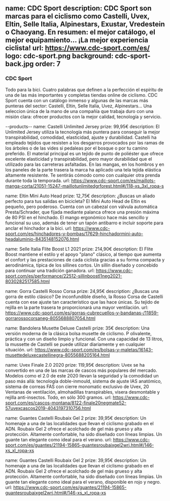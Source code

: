 name: CDC Sport
description: CDC Sport son marcas para el ciclismo como Castelli, Uvex, Eltin, Selle Italia, Alpinestars, Exustar, Vredestein o Chaoyang. En resumen: el mejor catálogo, el mejor equipamiento... ¡La mejor experiencia ciclista!
url: https://www.cdc-sport.com/es/
logo: cdc-sport.png
background: cdc-sport-back.jpg
order: 7
----
### CDC Sport

Todo para la bici. Cuatro palabras que definen a la perfección el espíritu de una de las más importantes y completas tiendas online de ciclismo. CDC Sport cuenta con un catálogo inmenso y algunas de las marcas más punteras del sector: Castelli, Eltin, Selle Italia, Uvez, Alpinestars... Una seleccion única de la mano de una compañía que trabaja duro con una misión clara: ofrecer productos con la mejor calidad, tecnología y servicio.

--products--
name: Castelli Unlimited Jersey
prize: 99,95€
description: El Unlimited Jersey utiliza la tecnología más puntera para conseguir la mejor transpirabilidad, comodidad, elasticidad, ajuste y durabilidad. Castelli ha empleado tejidos que resisten a los desgarros provocados por las ramas de los árboles o de las vides si pedaleas por el bosque o por tu camino preferido. El material principal es un tejido de punto de poliéster que ofrece excelente elasticidad y transpirabilidad, pero mayor durabilidad que el utilizado para las carreteras asfaltadas. En las mangas, en los hombros y en los paneles de la parte trasera la marca ha aplicado una tela tejida elástica altamente resistente. Te sentirás cómodo como con cualquier otra prenda durante toda la temporada.
url: https://www.cdc-sport.com/es/maillots-manga-corta/21051-15247-maillotunlimitedgrforest.html#/118-xs_3xl_ropa-s

name: Eltin Mini Auto Head
prize: 12,75€
description: ¿Buscas un aliado perfecto para tus salidas en bicicleta? El Mini Auto Head de Eltin es pequeño, pero poderoso. Cuenta con un cabezal con válvula automática Presta/Schrader, que fijada mediante palanca ofrece una presión máxima de 80 PSI en el hinchado. El mango ergonómico hace más sencillo y funcional su uso, además de tener un tapón antibarro e incluir soporte para anclar el hinchador a la bici.
url: https://www.cdc-sport.com/es/hinchadores-y-bombas/17629-hinchadormini-auto-headaluminio-8435148152076.html

name: Selle Italia Flite Boost L1 2021
prize: 214,90€
description: El Flite Boost mantiene el estilo y el apoyo "plano" clásico, al tiempo que aumenta el confort y las prestaciones de cada ciclista gracias a su forma compacta y aerodinámica, típica de los sillines cortos. Un sillín diseñado y concebido para continuar una tradición ganadora.
url: https://www.cdc-sport.com/es/performance/22512-sillinboostl1neg2021-8030282517585.html

name: Gorra Castelli Rosso Corsa
prize: 24,95€
description: ¿Buscas una gorra de estilo clásico? De inconfundible diseño, la Rosso Corsa de Castelli cuenta con ese ajuste tan característico que las hace únicas. Su tejido de rejilla en la parte trasera te proporcionará una mayor ventilación.
url: https://www.cdc-sport.com/es/gorras-cubrecuellos-y-bandanas-/11859-gorrarossocorsaneg-8055688807054.html

name: Bandolera Musette Deluxe Castelli
prize: 35€
description: Una versión moderna de la clásica bolsa musette de ciclismo. P olivalente, práctica y con un diseño limpio y funcional. Con una capacidad de 13 litros, la mussette de Castelli se puede utilizar diariamente y en cualquier situación.
url: https://www.cdc-sport.com/es/bolsas-y-maletas/16143-musettedeluxecastellinegra-8055688205164.html

name: Uvex Finale 2.0 2020
prize: 119,95€
description: Uvex se ha convertido en una de las marcas de cascos más populares del mercado. Modelos como el 2.0 de este 2020 llevan la seguridad y la comodidad un paso más allá: tecnología doble-inmould, sistema de ajuste IAS anatómico, sistema de correas FAS con cierre monomatic exclusivo de Uvex, 20 Ventanas de ventilación, almohadillas transpirables, visera desmontable y rejilla anti-insectos. Todo, en sólo 300 gramos.
url: https://www.cdc-sport.com/es/cascos-montana/8122-finale20negmate52-57uvexcascos2019-4043197310756.html

name: Guantes Castelli Roubaix Gel 2
prize: 39,95€
description: Un homenaje a una de las localidades que llevan el ciclismo grabado en el ADN. Roubaix Gel 2 ofrece el acolchado de gel más grueso y alta protección. Altamente confortable, ha sido diseñado con líneas limpias. Un guante tan elegante como ideal para el verano.
url: https://www.cdc-sport.com/es/guantes/21194-15865-guantesroubaixgel2wrj.html#/146-xs_xl_ropa-xs

name: Guantes Castelli Roubaix Gel 2
prize: 39,95€
description: Un homenaje a una de las localidades que llevan el ciclismo grabado en el ADN. Roubaix Gel 2 ofrece el acolchado de gel más grueso y alta protección. Altamente confortable, ha sido diseñado con líneas limpias. Un guante tan elegante como ideal para el verano, disponible en rojo y negro.
url: https://www.cdc-sport.com/es/guantes/21194-15865-guantesroubaixgel2wrj.html#/146-xs_xl_ropa-xs
